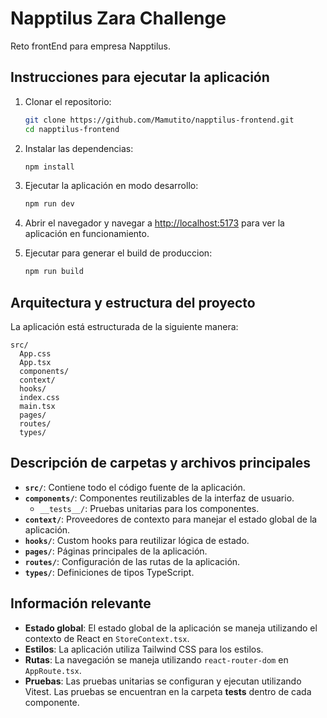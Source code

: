 # Napptilus Zara Challenge

Reto frontEnd para empresa Napptilus.

## Instrucciones para ejecutar la aplicación

1. Clonar el repositorio:

   ```sh
   git clone https://github.com/Mamutito/napptilus-frontend.git
   cd napptilus-frontend
   ```

2. Instalar las dependencias:

   ```sh
   npm install
   ```

3. Ejecutar la aplicación en modo desarrollo:

   ```sh
   npm run dev
   ```

4. Abrir el navegador y navegar a [http://localhost:5173](http://localhost:5173) para ver la aplicación en funcionamiento.

5. Ejecutar para generar el build de produccion:

   ```sh
   npm run build
   ```

## Arquitectura y estructura del proyecto

La aplicación está estructurada de la siguiente manera:

```
src/
  App.css
  App.tsx
  components/
  context/
  hooks/
  index.css
  main.tsx
  pages/
  routes/
  types/

```

## Descripción de carpetas y archivos principales

- **`src/`**: Contiene todo el código fuente de la aplicación.
- **`components/`**: Componentes reutilizables de la interfaz de usuario.
  - `__tests__/`: Pruebas unitarias para los componentes.
- **`context/`**: Proveedores de contexto para manejar el estado global de la aplicación.
- **`hooks/`**: Custom hooks para reutilizar lógica de estado.
- **`pages/`**: Páginas principales de la aplicación.
- **`routes/`**: Configuración de las rutas de la aplicación.
- **`types/`**: Definiciones de tipos TypeScript.

## Información relevante

- **Estado global**: El estado global de la aplicación se maneja utilizando el contexto de React en `StoreContext.tsx`.
- **Estilos**: La aplicación utiliza Tailwind CSS para los estilos.
- **Rutas**: La navegación se maneja utilizando `react-router-dom` en `AppRoute.tsx`.
- **Pruebas**: Las pruebas unitarias se configuran y ejecutan utilizando Vitest. Las pruebas se encuentran en la carpeta **tests** dentro de cada componente.
